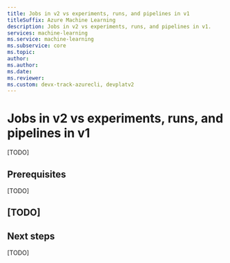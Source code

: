 ```yaml
---
title: Jobs in v2 vs experiments, runs, and pipelines in v1
titleSuffix: Azure Machine Learning
description: Jobs in v2 vs experiments, runs, and pipelines in v1.
services: machine-learning
ms.service: machine-learning
ms.subservice: core
ms.topic:
author:
ms.author:
ms.date:
ms.reviewer: 
ms.custom: devx-track-azurecli, devplatv2
---
```


# Jobs in v2 vs experiments, runs, and pipelines in v1

[TODO]

## Prerequisites

[TODO]

## [TODO]

## Next steps

[TODO]
